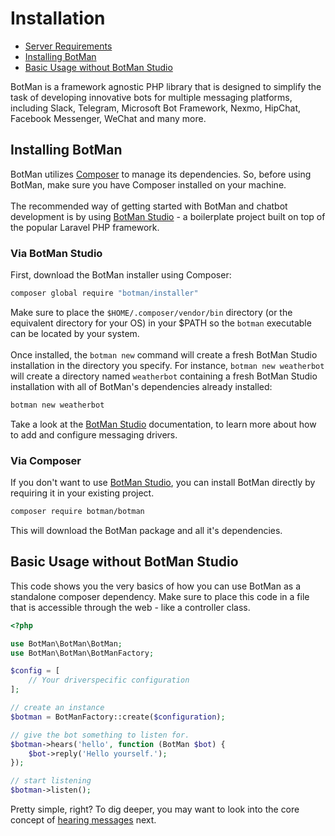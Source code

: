 # Installation

- [Server Requirements](#requirements)
- [Installing BotMan](#installation)
- [Basic Usage without BotMan Studio](#basic-usage-without-botman-studio)

BotMan is a framework agnostic PHP library that is designed to simplify the task of developing innovative bots for multiple messaging platforms, including Slack, Telegram, Microsoft Bot Framework, Nexmo, HipChat, Facebook Messenger, WeChat and many more.

<a id="installation"></a>
## Installing BotMan

BotMan utilizes [Composer](https://getcomposer.org/) to manage its dependencies. So, before using BotMan, make sure you have Composer installed on your machine.
<br><br>
The recommended way of getting started with BotMan and chatbot development is by using [BotMan Studio](/__version__/botman-studio) - a boilerplate project built on top of the popular Laravel PHP framework.

### Via BotMan Studio
First, download the BotMan installer using Composer:

```sh
composer global require "botman/installer"
```

Make sure to place the `$HOME/.composer/vendor/bin` directory (or the equivalent directory for your OS) in your $PATH so the `botman` executable can be located by your system.
<br><br>
Once installed, the `botman new` command will create a fresh BotMan Studio installation in the directory you specify. For instance, `botman new weatherbot` will create a directory named `weatherbot` containing a fresh BotMan Studio installation with all of BotMan's dependencies already installed:

```sh
botman new weatherbot
```

Take a look at the [BotMan Studio](/__version__/botman-studio) documentation, to learn more about how to add and configure messaging drivers.

### Via Composer

If you don't want to use [BotMan Studio](/__version__/botman-studio), you can install BotMan directly by requiring it in your existing project.

```sh
composer require botman/botman
```

This will download the BotMan package and all it's dependencies.

<a id="basic-usage-without-botman-studio"></a>
## Basic Usage without BotMan Studio

This code shows you the very basics of how you can use BotMan as a standalone composer dependency.
Make sure to place this code in a file that is accessible through the web - like a controller class.

```php
<?php

use BotMan\BotMan\BotMan;
use BotMan\BotMan\BotManFactory;

$config = [
    // Your driverspecific configuration
];

// create an instance
$botman = BotManFactory::create($configuration);

// give the bot something to listen for.
$botman->hears('hello', function (BotMan $bot) {
    $bot->reply('Hello yourself.');
});

// start listening
$botman->listen();
```

Pretty simple, right? To dig deeper, you may want to look into the core concept of [hearing messages](__version__/receiving) next.